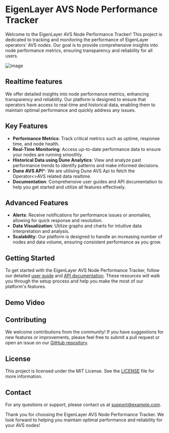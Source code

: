 # EigenLayer AVS Node Performance Tracker

Welcome to the EigenLayer AVS Node Performance Tracker! This project is dedicated to tracking and monitoring the performance of EigenLayer operators’ AVS nodes. Our goal is to provide comprehensive insights into node performance metrics, ensuring transparency and reliability for all users.

![image](https://github.com/degenbuilder7/eigenlayer-node-performance-tracker/assets/94379406/ad7221fb-1add-491b-9888-61e1940c6aa0)

## Realtime features

We offer detailed insights into node performance metrics, enhancing transparency and reliability. Our platform is designed to ensure that operators have access to real-time and historical data, enabling them to maintain optimal performance and quickly address any issues.

## Key Features

- **Performance Metrics**: Track critical metrics such as uptime, response time, and node health.
- **Real-Time Monitoring**: Access up-to-date performance data to ensure your nodes are running smoothly.
- **Historical Data using Dune Analytics**: View and analyze past performance trends to identify patterns and make informed decisions.
- **Dune AVS API***: We are utilising Dune AVS Api to fetch the Operator<>AVS related data realtime.
- **Documentation**: Comprehensive user guides and API documentation to help you get started and utilize all features effectively.

## Advanced Features

- **Alerts**: Receive notifications for performance issues or anomalies, allowing for quick response and resolution.
- **Data Visualization**: Utilize graphs and charts for intuitive data interpretation and analysis.
- **Scalability**: Our platform is designed to handle an increasing number of nodes and data volume, ensuring consistent performance as you grow.

## Getting Started

To get started with the EigenLayer AVS Node Performance Tracker, follow our detailed [user guide](#) and [API documentation](#). These resources will walk you through the setup process and help you make the most of our platform's features.

## Demo Video

## Contributing

We welcome contributions from the community! If you have suggestions for new features or improvements, please feel free to submit a pull request or open an issue on our [GitHub repository](#).

## License

This project is licensed under the MIT License. See the [LICENSE](#) file for more information.

## Contact

For any questions or support, please contact us at [support@example.com](mailto:support@example.com).

Thank you for choosing the EigenLayer AVS Node Performance Tracker. We look forward to helping you maintain optimal performance and reliability for your AVS nodes!